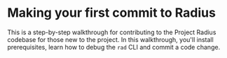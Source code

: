# Making your first commit to Radius

This is a step-by-step walkthrough for contributing to the Project Radius codebase for those new to the project. In this walkthrough, you'll install prerequisites, learn how to debug the `rad` CLI and commit a code change.
